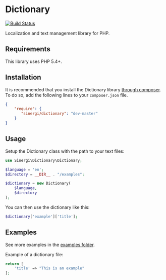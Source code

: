 Dictionary
==========

[![Build Status](https://travis-ci.org/sinergi/dictionary.svg)](https://travis-ci.org/sinergi/dictionary)


Localization and text management library for PHP.

## Requirements

This library uses PHP 5.4+.

## Installation

It is recommended that you install the Dictionary library [through composer](http://getcomposer.org/). To do so, add the following lines to your ``composer.json`` file.

```json
{
    "require": {
       "sinergi/dictionary": "dev-master"
    }
}
```

## Usage

Setup the Dictionary class with the path to your text files:

```php
use Sinergi\Dictionary\Dictionary;

$language = 'en';
$directory = __DIR__ . "/examples";

$dictionary = new Dictionary(
    $language,
    $directory
);
```

You can then use the dictionary like this:

```php
$dictionary['example']['title'];
```

## Examples

See more examples in the [examples folder](https://github.com/sinergi/dictionary/tree/master/examples).

Example of a dictionary file:

```php
return [
    'title' => "This is an example"
];
```